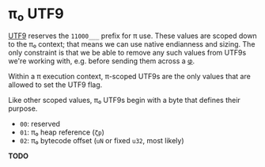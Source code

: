 # π₀ UTF9
[UTF9](utf9.md) reserves the `11000___` prefix for π use. These values are scoped down to the π₀ context; that means we can use native endianness and sizing. The only constraint is that we be able to remove any such values from UTF9s we're working with, e.g. before sending them across a [φ](phi.md).

Within a π execution context, π-scoped UTF9s are the only values that are allowed to set the UTF9 flag.

Like other scoped values, π₀ UTF9s begin with a byte that defines their purpose.

+ `00`: reserved
+ `01`: π₀ heap reference (`ζp`)
+ `02`: π₀ bytecode offset (`uN` or fixed `u32`, most likely)

**TODO**
